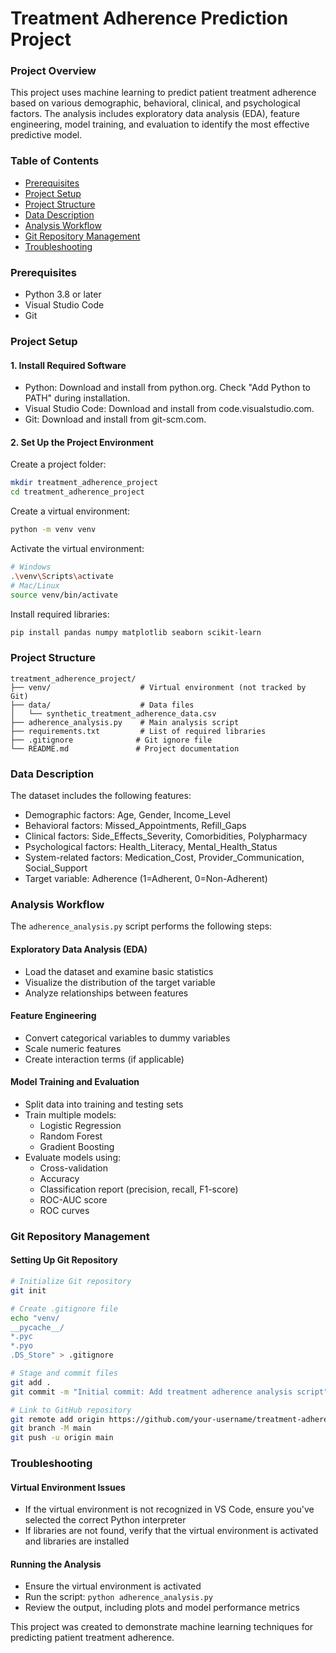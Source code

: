 # Treatment Adherence Prediction Project

### Project Overview
This project uses machine learning to predict patient treatment adherence based on various demographic, behavioral, clinical, and psychological factors. The analysis includes exploratory data analysis (EDA), feature engineering, model training, and evaluation to identify the most effective predictive model.

### Table of Contents
- [Prerequisites](#prerequisites)
- [Project Setup](#project-setup)
- [Project Structure](#project-structure)
- [Data Description](#data-description)
- [Analysis Workflow](#analysis-workflow)
- [Git Repository Management](#git-repository-management)
- [Troubleshooting](#troubleshooting)

### Prerequisites
* Python 3.8 or later
* Visual Studio Code
* Git

### Project Setup

#### 1. Install Required Software
* Python: Download and install from python.org. Check "Add Python to PATH" during installation.
* Visual Studio Code: Download and install from code.visualstudio.com.
* Git: Download and install from git-scm.com.

#### 2. Set Up the Project Environment
Create a project folder:
```bash
mkdir treatment_adherence_project
cd treatment_adherence_project
```

Create a virtual environment:
```bash
python -m venv venv
```

Activate the virtual environment:
```bash
# Windows
.\venv\Scripts\activate
# Mac/Linux
source venv/bin/activate
```

Install required libraries:
```bash
pip install pandas numpy matplotlib seaborn scikit-learn
```

### Project Structure
```
treatment_adherence_project/
├── venv/                    # Virtual environment (not tracked by Git)
├── data/                    # Data files
│   └── synthetic_treatment_adherence_data.csv
├── adherence_analysis.py    # Main analysis script
├── requirements.txt         # List of required libraries
├── .gitignore              # Git ignore file
└── README.md               # Project documentation
```

### Data Description
The dataset includes the following features:
* Demographic factors: Age, Gender, Income_Level
* Behavioral factors: Missed_Appointments, Refill_Gaps
* Clinical factors: Side_Effects_Severity, Comorbidities, Polypharmacy
* Psychological factors: Health_Literacy, Mental_Health_Status
* System-related factors: Medication_Cost, Provider_Communication, Social_Support
* Target variable: Adherence (1=Adherent, 0=Non-Adherent)

### Analysis Workflow
The `adherence_analysis.py` script performs the following steps:

#### Exploratory Data Analysis (EDA)
* Load the dataset and examine basic statistics
* Visualize the distribution of the target variable
* Analyze relationships between features

#### Feature Engineering
* Convert categorical variables to dummy variables
* Scale numeric features
* Create interaction terms (if applicable)

#### Model Training and Evaluation
* Split data into training and testing sets
* Train multiple models:
  * Logistic Regression
  * Random Forest
  * Gradient Boosting
* Evaluate models using:
  * Cross-validation
  * Accuracy
  * Classification report (precision, recall, F1-score)
  * ROC-AUC score
  * ROC curves

### Git Repository Management

#### Setting Up Git Repository
```bash
# Initialize Git repository
git init

# Create .gitignore file
echo "venv/
__pycache__/
*.pyc
*.pyo
.DS_Store" > .gitignore

# Stage and commit files
git add .
git commit -m "Initial commit: Add treatment adherence analysis script"

# Link to GitHub repository
git remote add origin https://github.com/your-username/treatment-adherence-project.git
git branch -M main
git push -u origin main
```

### Troubleshooting

#### Virtual Environment Issues
* If the virtual environment is not recognized in VS Code, ensure you've selected the correct Python interpreter
* If libraries are not found, verify that the virtual environment is activated and libraries are installed

#### Running the Analysis
* Ensure the virtual environment is activated
* Run the script: `python adherence_analysis.py`
* Review the output, including plots and model performance metrics

This project was created to demonstrate machine learning techniques for predicting patient treatment adherence.
